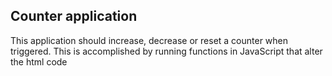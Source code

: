 
## Counter application
This application should increase, decrease or reset a counter when triggered.
This is accomplished by running functions in JavaScript that alter the html code